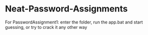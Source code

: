 # Neat-Password-Assignments
For PasswordAssignment1: enter the folder, run the app.bat and start guessing, or try to crack it any other way
